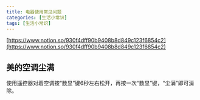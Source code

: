 ```yaml
---
title: 电器使用常见问题
categories: [生活小常识]
tags: [生活小常识]
---
```


[https://www.notion.so/930f4dff90b9408b8d849c123f6854c2](https://www.notion.so/930f4dff90b9408b8d849c123f6854c2)


## 美的空调尘满


使用遥控器对着空调按“数显”键6秒左右松开，再按一次“数显”键，“尘满”即可消除。

